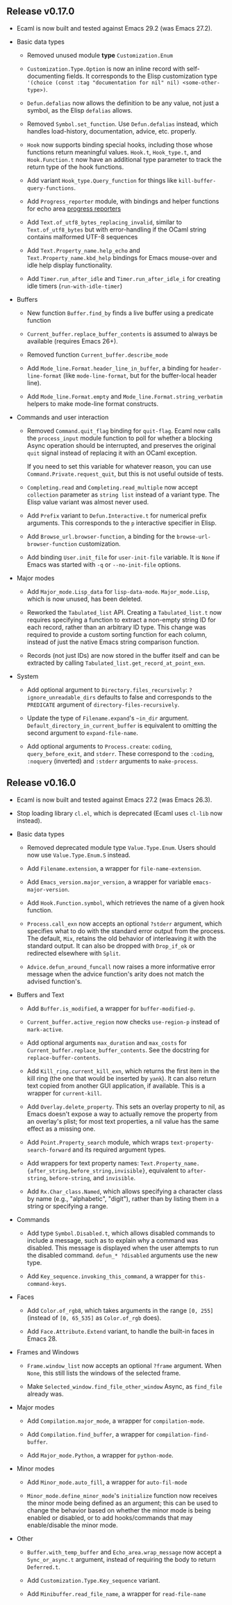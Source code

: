 ## Release v0.17.0

- Ecaml is now built and tested against Emacs 29.2 (was Emacs 27.2).

- Basic data types

    - Removed unused module **type** `Customization.Enum`

    - `Customization.Type.Option` is now an inline record with self-documenting fields.  It
      corresponds to the Elisp customization type `'(choice (const :tag "documentation for
      nil" nil) <some-other-type>)`.

    - `Defun.defalias` now allows the definition to be any value, not just a symbol, as
      the Elisp `defalias` allows.

    - Removed `Symbol.set_function`.  Use `Defun.defalias` instead, which handles
      load-history, documentation, advice, etc. properly.

    - `Hook` now supports binding special hooks, including those whose functions return
      meaningful values.  `Hook.t`, `Hook_type.t`, and `Hook.Function.t` now have an
      additional type parameter to track the return type of the hook functions.

    - Add variant `Hook_type.Query_function` for things like `kill-buffer-query-functions`.

    - Add `Progress_reporter` module, with bindings and helper functions for echo area
      [progress reporters](https://www.gnu.org/software/emacs/manual/html_node/elisp/Progress.html)

    - Add `Text.of_utf8_bytes_replacing_invalid`, similar to `Text.of_utf8_bytes` but with
      error-handling if the OCaml string contains malformed UTF-8 sequences

    - Add `Text.Property_name.help_echo` and `Text.Property_name.kbd_help` bindings for Emacs
      mouse-over and idle help display functionality.

    - Add `Timer.run_after_idle` and `Timer.run_after_idle_i` for creating idle timers
      (`run-with-idle-timer`)

- Buffers

    - New function `Buffer.find_by` finds a live buffer using a predicate function

    - `Current_buffer.replace_buffer_contents` is assumed to always be available (requires
      Emacs 26+).

    - Removed function `Current_buffer.describe_mode`

    - Add `Mode_line.Format.header_line_in_buffer`, a binding for `header-line-format` (like
      `mode-line-format`, but for the buffer-local header line).

    - Add `Mode_line.Format.empty` and `Mode_line.Format.string_verbatim` helpers to make
      mode-line format constructs.

- Commands and user interaction

    - Removed `Command.quit_flag` binding for `quit-flag`.  Ecaml now calls the
      `process_input` module function to poll for whether a blocking Async operation should be
      interrupted, and preserves the original `quit` signal instead of replacing it with an
      OCaml exception.

      If you need to set this variable for whatever reason, you can use
      `Command.Private.request_quit`, but this is not useful outside of tests.

    - `Completing.read` and `Completing.read_multiple` now accept `collection` parameter as
      `string list` instead of a variant type.  The Elisp value variant was almost never used.

    - Add `Prefix` variant to `Defun.Interactive.t` for numerical prefix arguments.  This
      corresponds to the `p` interactive specifier in Elisp.

    - Add `Browse_url.browser-function`, a binding for the `browse-url-browser-function` customization.

    - Add binding `User.init_file` for `user-init-file` variable.  It is `None` if Emacs was
      started with `-q` or `--no-init-file` options.

- Major modes

    - Add `Major_mode.Lisp_data` for `lisp-data-mode`.  `Major_mode.Lisp`, which is now
      unused, has been deleted.

    - Reworked the `Tabulated_list` API.  Creating a `Tabulated_list.t` now requires
      specifying a function to extract a non-empty string ID for each record, rather than an
      arbitrary ID type.  This change was required to provide a custom sorting function for
      each column, instead of just the native Emacs string comparison function.

    - Records (not just IDs) are now stored in the buffer itself and can be extracted by
      calling `Tabulated_list.get_record_at_point_exn`.

- System

    - Add optional argument to `Directory.files_recursively`: `?ignore_unreadable_dirs`
      defaults to false and corresponds to the `PREDICATE` argument of
      `directory-files-recursively`.

    - Update the type of `Filename.expand`'s `~in_dir` argument.
      `Default_directory_in_current_buffer` is equivalent to omitting the second argument to
      `expand-file-name`.

    - Add optional arguments to `Process.create`: `coding`, `query_before_exit`, and `stderr`.
      These correspond to the `:coding`, `:noquery` (inverted) and `:stderr` arguments to
      `make-process`.

## Release v0.16.0

- Ecaml is now built and tested against Emacs 27.2 (was Emacs 26.3).

- Stop loading library `cl.el`, which is deprecated (Ecaml uses `cl-lib` now instead).

- Basic data types

    - Removed deprecated module type `Value.Type.Enum`.  Users should now use
      `Value.Type.Enum.S` instead.

    - Add `Filename.extension`, a wrapper for `file-name-extension`.

    - Add `Emacs_version.major_version`, a wrapper for variable `emacs-major-version`.

    - Add `Hook.Function.symbol`, which retrieves the name of a given hook function.

    - `Process.call_exn` now accepts an optional `?stderr` argument, which specifies what
      to do with the standard error output from the process.  The default, `Mix`, retains
      the old behavior of interleaving it with the standard output.  It can also be
      dropped with `Drop_if_ok` or redirected elsewhere with `Split`.

    - `Advice.defun_around_funcall` now raises a more informative error message when the
      advice function's arity does not match the advised function's.

- Buffers and Text

    - Add `Buffer.is_modified`, a wrapper for `buffer-modified-p`.

    - `Current_buffer.active_region` now checks `use-region-p` instead of `mark-active`.

    - Add optional arguments `max_duration` and `max_costs` for
      `Current_buffer.replace_buffer_contents`.  See the docstring for
      `replace-buffer-contents`.

    - Add `Kill_ring.current_kill_exn`, which returns the first item in the kill ring (the
      one that would be inserted by `yank`).  It can also return text copied from another
      GUI application, if available.  This is a wrapper for `current-kill`.

    - Add `Overlay.delete_property`.  This sets an overlay property to nil, as Emacs
      doesn't expose a way to actually remove the property from an overlay's plist; for
      most text properties, a nil value has the same effect as a missing one.

    - Add `Point.Property_search` module, which wraps `text-property-search-forward` and
      its required argument types.

    - Add wrappers for text property names:
      `Text.Property_name.{after_string,before_string,invisible}`, equivalent to
      `after-string`, `before-string`, and `invisible`.

    - Add `Rx.Char_class.Named`, which allows specifying a character class by name (e.g.,
      "alphabetic", "digit"), rather than by listing them in a string or specifying a range.

- Commands

    - Add type `Symbol.Disabled.t`, which allows disabled commands to include a message, such
      as to explain why a command was disabled.  This message is displayed when the user
      attempts to run the disabled command.  `defun_* ?disabled` arguments use the new type.

    - Add `Key_sequence.invoking_this_command`, a wrapper for `this-command-keys`.

- Faces

    - Add `Color.of_rgb8`, which takes arguments in the range `[0, 255]` (instead of `[0,
      65_535]` as `Color.of_rgb` does).

    - Add `Face.Attribute.Extend` variant, to handle the built-in faces in Emacs 28.

- Frames and Windows

    - `Frame.window_list` now accepts an optional `?frame` argument.  When `None`, this
      still lists the windows of the selected frame.

    - Make `Selected_window.find_file_other_window` Async, as `find_file` already was.

- Major modes

    - Add `Compilation.major_mode`, a wrapper for `compilation-mode`.

    - Add `Compilation.find_buffer`, a wrapper for `compilation-find-buffer`.

    - Add `Major_mode.Python`, a wrapper for `python-mode`.

- Minor modes

    - Add `Minor_mode.auto_fill`, a wrapper for `auto-fil-mode`

    - `Minor_mode.define_minor_mode`'s `initialize` function now receives the minor mode
      being defined as an argument; this can be used to change the behavior based on
      whether the minor mode is being enabled or disabled, or to add hooks/commands that
      may enable/disable the minor mode.

- Other

    - `Buffer.with_temp_buffer` and `Echo_area.wrap_message` now accept a
      `Sync_or_async.t` argument, instead of requiring the body to return `Deferred.t`.

    - Add `Customization.Type.Key_sequence` variant.

    - Add `Minibuffer.read_file_name`, a wrapper for `read-file-name`
